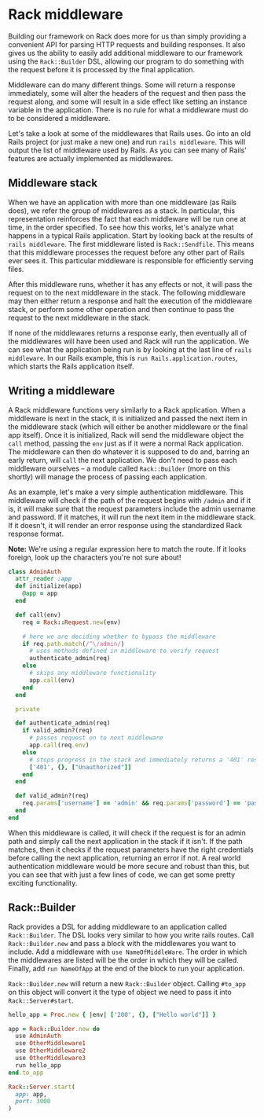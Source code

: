 # Rack middleware

Building our framework on Rack does more for us than simply providing a
convenient API for parsing HTTP requests and building responses. It also gives
us the ability to easily add additional middleware to our framework using the
`Rack::Builder` DSL, allowing our program to do something with the request
before it is processed by the final application.

Middleware can do many different things. Some will return a response
immediately, some will alter the headers of the request and then pass the
request along, and some will result in a side effect like setting an instance
variable in the application. There is no rule for what a middleware must do to
be considered a middleware.

Let's take a look at some of the middlewares that Rails uses. Go into an old
Rails project (or just make a new one) and run `rails middleware`. This will
output the list of middleware used by Rails. As you can see many of Rails'
features are actually implemented as middlewares.

## Middleware stack

When we have an application with more than one middleware (as Rails does), we
refer the group of middlewares as a stack. In particular, this representation
reinforces the fact that each middleware will be run one at time, in the order
specified. To see how this works, let's analyze what happens in a typical Rails
application. Start by looking back at the results of `rails middleware`. The first
middleware listed is `Rack::Sendfile`. This means that this middleware processes
the request before any other part of Rails ever sees it. This particular
middleware is responsible for efficiently serving files.

After this middleware runs, whether it has any effects or not, it will pass the
request on to the next middleware in the stack. The following middleware may
then either return a response and halt the execution of the middleware stack, or
perform some other operation and then continue to pass the request to the next
middleware in the stack.

If none of the middlewares returns a response early, then eventually all of the
middlewares will have been used and Rack will run the application. We can see
what the application being run is by looking at the last line of `rails
middleware`. In our Rails example, this is `run Rails.application.routes`, which
starts the Rails application itself.

## Writing a middleware

A Rack middleware functions very similarly to a Rack application. When a
middleware is next in the stack, it is initialized and passed the next item in
the middleware stack (which will either be another middleware or the final app
itself). Once it is initialized, Rack will send the middleware object the `call`
method, passing the `env` just as if it were a normal Rack application. The
middleware can then do whatever it is supposed to do and, barring an early
return, will `call` the next application. We don't need to pass each middleware
ourselves – a module called `Rack::Builder` (more on this shortly) will manage the
process of passing each application.

As an example, let's make a very simple authentication middleware. This
middleware will check if the path of the request begins with `/admin` and if it
is, it will make sure that the request parameters include the admin username and
password. If it matches, it will run the next item in the middleware stack. If
it doesn't, it will render an error response using the standardized Rack
response format.

**Note:** We're using a regular expression here to match the route. If it looks
foreign, look up the characters you're not sure about!

```ruby
class AdminAuth
  attr_reader :app
  def initialize(app)
    @app = app
  end

  def call(env)
    req = Rack::Request.new(env)

    # here we are deciding whether to bypass the middleware
    if req.path.match(/^\/admin/)
      # uses methods defined in middleware to verify request
      authenticate_admin(req)
    else
      # skips any middleware functionality
      app.call(env)
    end
  end

  private

  def authenticate_admin(req)
    if valid_admin?(req)
      # passes request on to next middleware
      app.call(req.env)
    else
      # stops progress in the stack and immediately returns a '401' response
      ['401', {}, ["Unauthorized"]]
    end
  end

  def valid_admin?(req)
    req.params['username'] == 'admin' && req.params['password'] == 'password123'
  end
end
```

When this middleware is called, it will check if the request is for an admin
path and simply call the next application in the stack if it isn't. If the path
matches, then it checks if the request parameters have the right credentials
before calling the next application, returning an error if not. A real world
authentication middleware would be more secure and robust than this, but you can
see that with just a few lines of code, we can get some pretty exciting
functionality.

## Rack::Builder

Rack provides a DSL for adding middleware to an application called
`Rack::Builder`. The DSL looks very similar to how you write rails routes. Call `Rack::Builder.new` and pass a block with the middlewares you want to
include. Add a middleware with `use NameOfMiddleWare`. The order in which the
middlewares are listed will be the order in which they will be called. Finally,
add `run NameOfApp` at the end of the block to run your application.

`Rack::Builder.new` will return a new `Rack::Builder` object. Calling `#to_app`
on this object will convert it the type of object we need to pass it into
`Rack::Server#start`.

```ruby
hello_app = Proc.new { |env| ['200', {}, ["Hello world"]] }

app = Rack::Builder.new do
  use AdminAuth
  use OtherMiddleware1
  use OtherMiddleware2
  use OtherMiddleware3
  run hello_app
end.to_app

Rack::Server.start(
  app: app,
  port: 3000
)
```

